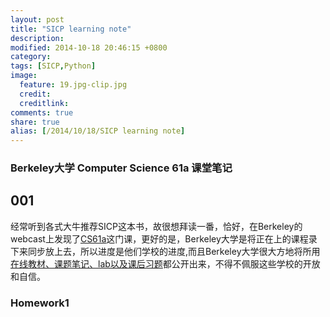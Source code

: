 ```yaml
---
layout: post
title: "SICP learning note"
description: 
modified: 2014-10-18 20:46:15 +0800
category: 
tags: [SICP,Python]
image:
  feature: 19.jpg-clip.jpg
  credit: 
  creditlink: 
comments: true
share: true
alias: [/2014/10/18/SICP learning note]
---
```


### Berkeley大学 Computer Science 61a 课堂笔记

<!--more-->

## 001 
经常听到各式大牛推荐SICP这本书，故很想拜读一番，恰好，在Berkeley的webcast上发现了[CS61a](http://webcast.berkeley.edu/playlist#c,d,Computer_Science,-XXv-cvA_iDbsAvTYyJnMkObr12IIkyg)这门课，更好的是，Berkeley大学是将正在上的课程录下来同步放上去，所以进度是他们学校的进度,而且Berkeley大学很大方地将所用[在线教材、课题笔记、lab以及课后习题](http://cs61a.org/)都公开出来，不得不佩服这些学校的开放和自信。

### Homework1 
